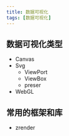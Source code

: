 ```yaml
---
title: 数据可视化
tags: [数据可视化]
--- 
```


## 数据可视化类型

- Canvas
- Svg
  - ViewPort
  - ViewBox
  - preser
- WebGL

## 常用的框架和库

- zrender

